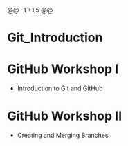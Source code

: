 @@ -1 +1,5 @@
# Git_Introduction
# GitHub Workshop I
- Introduction to Git and GitHub

# GitHub Workshop II
- Creating and Merging Branches
